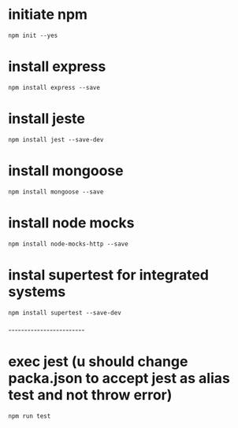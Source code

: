 # initiate npm
    npm init --yes

# install express
    npm install express --save

# install jeste
    npm install jest --save-dev

# install mongoose
    npm install mongoose --save

# install node mocks
    npm install node-mocks-http --save

# instal supertest for integrated systems
    npm install supertest --save-dev

###### ------------------------
# exec jest (u should change packa.json to accept jest as alias test and not throw error)
    npm run test

